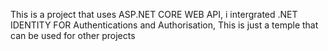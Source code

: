 This is a project that uses ASP.NET CORE WEB API, i intergrated .NET IDENTITY FOR Authentications and Authorisation, This is just a temple that can be used for other projects
